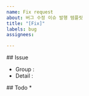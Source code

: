 ```yaml
---
name: Fix request
about: 버그 수정 이슈 발행 템플릿
title: "[Fix]"
labels: bug
assignees: 

---
```


## Issue

* Group : 
* Detail : 

## Todo
* 
